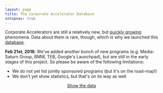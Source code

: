 ```yaml
---
layout: page
title: The Corporate Accelerator Database
notopnav: true
---
```


Corporate Accelerators are still a relatively new, but [quickly growing](http://techcrunch.com/2014/08/25/corporate-accelerators-are-an-oxymoron/) phenomena. Data about them is rare, though, which is why we launched this [database](/database/index.html).

**Feb 21st, 2016**: We've added another bunch of new programs (e.g. Media-Saturn Group, BMW, TEB, Google's Launchpad), but are still in the early stages of this project. So please be aware of the following limitations:

* We do not yet list jointly sponsored programs (but it's on the road-map!)
* We don't yet show statistics, but that's on its way as well


<p style="text-align: center"><a href="/database/index.html" class="bigbtn">Show the data</a></p>